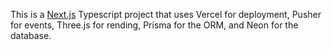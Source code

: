 This is a [Next.js](https://nextjs.org) Typescript project that uses Vercel for deployment, Pusher for events, Three.js for rending, Prisma for the ORM, and Neon for the database.

